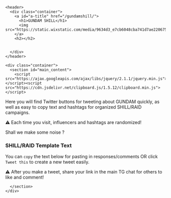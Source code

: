 <html lang="en-US">
  <head>
    <meta charset='utf-8'>
    <meta http-equiv="X-UA-Compatible" content="IE=edge">
    <meta name="viewport" content="width=device-width, initial-scale=1">
    <link rel="stylesheet" href="https://thezfg2.github.io/zfgshill/assets/css/style.css?v=c5ae9c89b610dab8ce26b21e597ecd7334a7304a">
    <!-- start custom head snippets, customize with your own _includes/head-custom.html file -->

<!-- Setup theme-color -->
<!-- start theme color meta headers -->
<meta name="theme-color" content="#151515">
<meta name="msapplication-navbutton-color" content="#151515">
<meta name="apple-mobile-web-app-status-bar-style" content="black-translucent">
<!-- end theme color meta headers -->


<!-- Setup Google Analytics -->



<!-- You can set your favicon here -->
<!-- link rel="shortcut icon" type="image/x-icon" href="/zfgshill/favicon.ico" -->

<!-- end custom head snippets -->


<!-- Begin Jekyll SEO tag v2.8.0 -->
<title>GUNDAM SHILL</title>
<meta name="generator" content="Jekyll v3.9.2" />
<meta property="og:title" content="gundamshill" />
<meta property="og:locale" content="en_US" />
<link rel="canonical" href="https://thezfg2.github.io/zfgshill/" />
<meta property="og:url" content="https://thezfg2.github.io/zfgshill/" />
<meta property="og:site_name" content="gundamshill" />
<meta property="og:type" content="website" />
<meta name="twitter:card" content="summary" />
<meta property="twitter:title" content="gundamshill" />
<script type="application/ld+json">
{"@context":"https://schema.org","@type":"WebSite","headline":"zfgshill","name":"zfgshill","url":"https://thezfg2.github.io/zfgshill/"}</script>
<!-- End Jekyll SEO tag -->



  </head>

  <body>

    <header>
      <div class="container">
        <a id="a-title" href="/gundamshill/">
          <h1>GUNDAM SHILL</h1>
          <img src="https://static.wixstatic.com/media/9634d3_e7cb6048cba741d7ae2206750f55447f~mv2.png/v1/crop/x_379,y_133,w_415,h_440/fill/w_172,h_182,al_c,q_85,usm_0.66_1.00_0.01,enc_auto/imageedit_105_2995468053.png">
        </a>
        <h2></h2>


      </div>
    </header>

    <div class="container">
      <section id="main_content">
        <script src="https://ajax.googleapis.com/ajax/libs/jquery/2.1.1/jquery.min.js"></script><script src="https://cdn.jsdelivr.net/clipboard.js/1.5.12/clipboard.min.js"></script>

<script defer="">
$(function(){
  new Clipboard('.copy-text');
});
</script>


<script defer> 


function twGetRandomHashtags(arr, num) {
  const shuffled = [...arr].sort(() => 0.5 - Math.random());

  var hashtags = shuffled.slice(0, num);
  let result = '';

 for (let i = 0; i < hashtags.length; i++) {
    result += hashtags[i] + ',';
  }

 return result.slice(0, -1);
}

function textGetRandomHashtags(arr, num) {
  const shuffled = [...arr].sort(() => 0.5 - Math.random());

  var hashtags = shuffled.slice(0, num);
  let result = '';

 for (let i = 0; i < hashtags.length; i++) {
    result += '#' + hashtags[i] + ' ';
  }

 return result.slice(0, -1);
}

function randomInfluencer(arr, num) {
  const shuffled = [...arr].sort(() => 0.5 - Math.random());

  var hashtags = shuffled.slice(0, num);
  let result = '';

 for (let i = 0; i < hashtags.length; i++) {
    result += '@' + hashtags[i] + ' ';
  }

 return result.slice(0, -1);
}


window.onload = function() {

var hashtags = ['1000xgem', 'ETH', 'x100coin', 'CryptocurrencyNews']

var influencers = ['jakegagain','adameshelton','chinapumpcn','z_Humphries','altcoindailyio','altcryptogems','altcoinpsycho','chiqshoes','ipdaman','icedknife','cryptojourneyrs','elonmusk','austinashelton','cryptosuperape','brenthewolf','cz_binance','justinsontron','cryptowizardd','watcherguru','jonerlichman','vitalikbuterin','satoshilite','apompliano','erikvoorhees','Akon','wale','delcrypto','ericcryptoman','fomonacci007','realdogen','cryptoskullx','ismeshcrypto','cryptobrass','shitc0in','chirocrypto','falldamagecrypt','crypto_bitlord7','cryptotigercall']


var shill_messages = [
     `@Gundaminutoken $GUNDAM is here to start the anime revolution and take over the #crypto space with a fire games. This is going to be the next big anime token. #GUNDAM

📊: dexscreener.com/ethereum/0xD4d4634406Aa2dF9B747b3d27AB2EFaD6d418f38
💻: gundaminu.xyz
🚀: t.me/gundaminutoken`,
  `Don't forget to spread the word about 🤖 $GUNDAM 🤖 to everyone you know, just launched, the community is rising fast & will be overtaking the anime space soon! #GUNDAM

📊: dexscreener.com/ethereum/0xD4d4634406Aa2dF9B747b3d27AB2EFaD6d418f38
💻: gundaminu.xyz
🚀: t.me/gundaminutoken`,
   `#Gundam Inu is here to start the anime revolution within the crypto space & bring an end to low quality degens. Dapps, games, staking all coming soon. Join the movement now.
💻: gundaminu.xyz
🚀: t.me/gundaminutoken`,
 `@` + influencers[Math.floor(Math.random()*influencers.length)] + ` bro, you know when you see something & you know it's going to be EPIC! YOU GOTTA SHARE IT WITH THE WORLD! I see $GUNDAM, and I get it! They're on the way to the moon & beyond. 
t.me/gundaminutoken 
#GUNDAM`,
   "Ser, have you seen 🤖$GUNDAM🤖? It just launched with a fire whitepaper, staking & epic game development with a casino cooming soon. www.gundaminu.xyz",
  ]


var hash = window.location.hash;
if (hash) {
  var hasharray = window.location.hash.substring(1).split("/")
  // Fragment exists
  hashTID = hasharray[hasharray.length - 1]
  console.log("Tweet ID for responding is: " + hashTID);

  document.getElementById("tweetorresp").innerHTML = `⚠️ You are responding to Tweet:<br> <iframe border=0 frameborder=0 height=250 width=550
 src="https://twitframe.com/show?url=https://twitter.com/twitter/status/`+hashTID+`"></iframe>`;

} 
else {
  hashTID = '';
}

shill_messages.forEach(function(shill_msg, i){


//alert(typeof(getMultipleRandom(hashtags, 3)));

part_html = '<div id="shill' + i + '"><pre style="white-space: pre-wrap;">' + shill_msg + ' ' + textGetRandomHashtags(hashtags, 3) + '</pre></div>';
part_html += '<p><input type="button" class="copy-text btn" data-clipboard-target="#shill' + i + '" value="Copy" />';
if (hashTID) {
    part_html += '<a class="btn" href="https://twitter.com/intent/tweet?text=' + encodeURIComponent(shill_msg) + '&hashtags=' + twGetRandomHashtags(hashtags, 3) + '&in_reply_to=' + hashTID + '">Reply this</a></p>';
}
else{
    part_html += '<a class="btn" href="https://twitter.com/intent/tweet?text=' + encodeURIComponent(shill_msg) + '&hashtags=' + twGetRandomHashtags(hashtags, 3) + '&in_reply_to=' + hashTID + '">Tweet this</a></p>';
}

document.getElementById("maindiv").innerHTML += part_html;

})
};

</script>

<!--<h2 id="welcome-to-zfgs-ultimate-raiding-page">Welcome to GUNDAM’s Ultimate RAIDing Page</h2>-->

<p>Here you will find Twitter buttons for tweeting about GUNDAM quickly, as well as easy to copy text and hashtags for organized SHILL/RAID campaigns.</p>

<p>⚠️ Each time you visit, influencers and hashtags are randomized!</p>


<p>Shall we make some noise ?</p>

<h3 id="shillraid-template-text">SHILL/RAID Template Text</h3>

<p>You can <code class="language-plaintext highlighter-rouge">copy</code> the text below for pasting in responses/comments OR click <code class="language-plaintext highlighter-rouge">Tweet this</code> to create a new tweet easily.</p>

<p id="tweetorresp"></p>


<div id="maindiv">


</div>

<p>⚠️ After you make a tweet, share your link in the main TG chat for others to like and comment!</p>

      </section>
    </div>
  </body>
</html>
